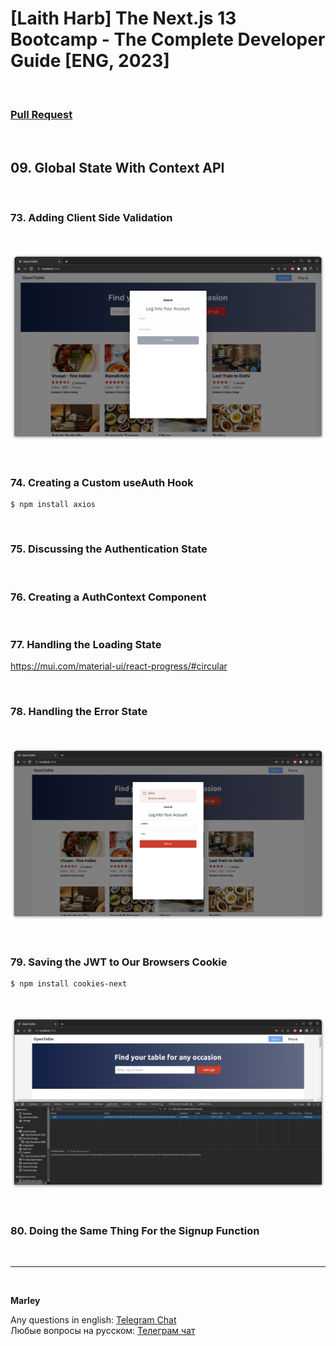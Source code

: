 # [Laith Harb] The Next.js 13 Bootcamp - The Complete Developer Guide [ENG, 2023]

<br/>

### [Pull Request](https://github.com/webmakaka/The-Next.js-13-Bootcamp-The-Complete-Developer-Guide/pull/9)

<br/>

## 09. Global State With Context API

<br/>

### 73. Adding Client Side Validation

<br/>

![Application](/img/pic-ch09-img01.png?raw=true)

<br/>

### 74. Creating a Custom useAuth Hook

```
$ npm install axios
```

<br/>

### 75. Discussing the Authentication State

<br/>

### 76. Creating a AuthContext Component

<br/>

### 77. Handling the Loading State

https://mui.com/material-ui/react-progress/#circular

<br/>

### 78. Handling the Error State

<br/>

![Application](/img/pic-ch09-img02.png?raw=true)

<br/>

### 79. Saving the JWT to Our Browsers Cookie

```
$ npm install cookies-next
```

<br/>

![Application](/img/pic-ch09-img03.png?raw=true)

<br/>

### 80. Doing the Same Thing For the Signup Function

<br/>

---

<br/>

**Marley**

Any questions in english: <a href="https://jsdev.org/chat/">Telegram Chat</a>  
Любые вопросы на русском: <a href="https://jsdev.ru/chat/">Телеграм чат</a>
